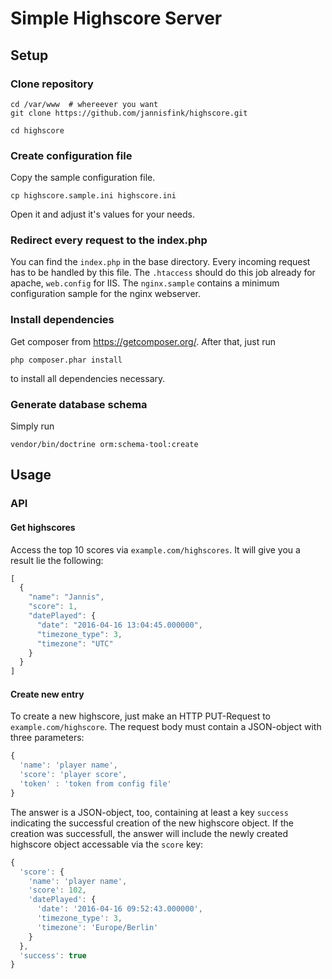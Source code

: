 # Simple Highscore Server

## Setup

### Clone repository
```
cd /var/www  # whereever you want
git clone https://github.com/jannisfink/highscore.git

cd highscore
```

### Create configuration file
Copy the sample configuration file.

```
cp highscore.sample.ini highscore.ini
```

Open it and adjust it's values for your needs.

### Redirect every request to the index.php
You can find the `index.php` in the base directory. Every incoming request has to be handled by this file.
The `.htaccess` should do this job already for apache, `web.config` for IIS. The `nginx.sample` contains a
minimum configuration sample for the nginx webserver.

### Install dependencies

Get composer from https://getcomposer.org/. After that, just run

```
php composer.phar install
```

to install all dependencies necessary.

### Generate database schema

Simply run

```
vendor/bin/doctrine orm:schema-tool:create
```

## Usage

###  API

#### Get highscores
Access the top 10 scores via `example.com/highscores`. It will give you a result lie the following:

```javascript
[
  {
    "name": "Jannis",
    "score": 1,
    "datePlayed": {
      "date": "2016-04-16 13:04:45.000000",
      "timezone_type": 3,
      "timezone": "UTC"
    }
  }
]
```

#### Create new entry
To create a new highscore, just make an HTTP PUT-Request
to `example.com/highscore`. The request body must contain a JSON-object with three parameters:

```javascript
{
  'name': 'player name',
  'score': 'player score',
  'token' : 'token from config file'
}
```

The answer is a JSON-object, too, containing at least a key `success` indicating the successful creation of the new
highscore object. If the creation was successfull, the answer will include the newly created highscore object accessable
via the `score` key:

```javascript
{
  'score': {
    'name': 'player name',
    'score': 102,
    'datePlayed': {
      'date': '2016-04-16 09:52:43.000000',
      'timezone_type': 3,
      'timezone': 'Europe/Berlin'
    }
  },
  'success': true
}
```
